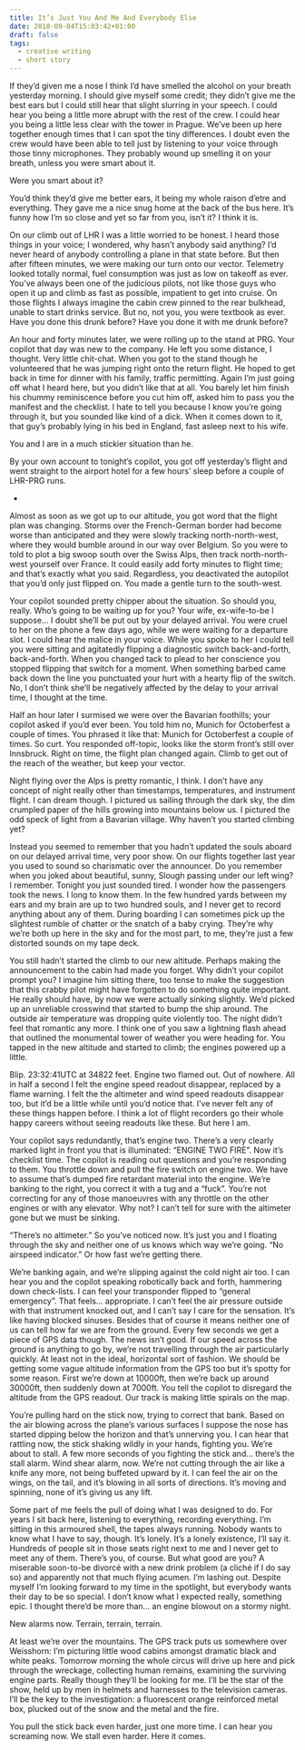 ```yaml
---
title: It’s Just You And Me And Everybody Else
date: 2018-09-04T15:03:42+01:00
draft: false
tags:
  - creative writing
  - short story
---
```


If they’d given me a nose I think I’d have smelled the alcohol on your breath yesterday morning. I should give myself some credit; they didn’t give me the best ears but I could still hear that slight slurring in your speech. I could hear you being a little more abrupt with the rest of the crew. I could hear you being a little less clear with the tower in Prague. We’ve been up here together enough times that I can spot the tiny differences. I doubt even the crew would have been able to tell just by listening to your voice through those tinny microphones. They probably wound up smelling it on your breath, unless you were smart about it.

Were you smart about it?

You’d think they’d give me better ears, it being my whole raison d’etre and everything. They gave me a nice snug home at the back of the bus here. It’s funny how I’m so close and yet so far from you, isn’t it? I think it is.

On our climb out of LHR I was a little worried to be honest. I heard those things in your voice; I wondered, why hasn’t anybody said anything? I’d never heard of anybody controlling a plane in that state before. But then after fifteen minutes, we were making our turn onto our vector. Telemetry looked totally normal, fuel consumption was just as low on takeoff as ever. You’ve always been one of the judicious pilots, not like those guys who open it up and climb as fast as possible, impatient to get into cruise. On those flights I always imagine the cabin crew pinned to the rear bulkhead, unable to start drinks service. But no, not you, you were textbook as ever. Have you done this drunk before? Have you done it with me drunk before?

An hour and forty minutes later, we were rolling up to the stand at PRG. Your copilot that day was new to the company. He left you some distance, I thought. Very little chit-chat. When you got to the stand though he volunteered that he was jumping right onto the return flight. He hoped to get back in time for dinner with his family, traffic permitting. Again I’m just going off what I heard here, but you didn’t like that at all. You barely let him finish his chummy reminiscence before you cut him off, asked him to pass you the manifest and the checklist. I hate to tell you because I know you’re going through it, but you sounded like kind of a dick. When it comes down to it, that guy’s probably lying in his bed in England, fast asleep next to his wife.

You and I are in a much stickier situation than he.

By your own account to tonight’s copilot, you got off yesterday’s flight and went straight to the airport hotel for a few hours’ sleep before a couple of LHR-PRG runs.

*

Almost as soon as we got up to our altitude, you got word that the flight plan was changing. Storms over the French-German border had become worse than anticipated and they were slowly tracking north-north-west, where they would bumble around in our way over Belgium. So you were to told to plot a big swoop south over the Swiss Alps, then track north-north-west yourself over France. It could easily add forty minutes to flight time; and that’s exactly what you said. Regardless, you deactivated the autopilot that you’d only just flipped on. You made a gentle turn to the south-west.

Your copilot sounded pretty chipper about the situation. So should you, really. Who’s going to be waiting up for you? Your wife, ex-wife-to-be I suppose… I doubt she’ll be put out by your delayed arrival. You were cruel to her on the phone a few days ago, while we were waiting for a departure slot. I could hear the malice in your voice. While you spoke to her I could tell you were sitting and agitatedly flipping a diagnostic switch back-and-forth, back-and-forth. When you changed tack to plead to her conscience you stopped flipping that switch for a moment. When something barbed came back down the line you punctuated your hurt with a hearty flip of the switch. No, I don’t think she’ll be negatively affected by the delay to your arrival time, I thought at the time.

Half an hour later I surmised we were over the Bavarian foothills; your copilot asked if you’d ever been. You told him no, Munich for Octoberfest a couple of times. You phrased it like that: Munich for Octoberfest a couple of times. So curt. You responded off-topic, looks like the storm front’s still over Innsbruck. Right on time, the flight plan changed again. Climb to get out of the reach of the weather, but keep your vector.

Night flying over the Alps is pretty romantic, I think. I don’t have any concept of night really other than timestamps, temperatures, and instrument flight. I can dream though. I pictured us sailing through the dark sky, the dim crumpled paper of the hills growing into mountains below us. I pictured the odd speck of light from a Bavarian village. Why haven’t you started climbing yet?

Instead you seemed to remember that you hadn’t updated the souls aboard on our delayed arrival time, very poor show. On  our flights together last year you used to sound so charismatic over the announcer. Do you remember when you joked about beautiful, sunny, Slough passing under our left wing? I remember. Tonight you just sounded tired. I wonder how the passengers took the news. I long to know them. In the few hundred yards between my ears and my brain are up to two hundred souls, and I never get to record anything about any of them. During boarding I can sometimes pick up the slightest rumble of chatter or the snatch of a baby crying. They’re why we’re both up here in the sky and for the most part, to me, they’re just a few distorted sounds  on my tape deck.

You still hadn’t started the climb to our new altitude. Perhaps making the announcement to the cabin had made you forget. Why didn’t your copilot prompt you? I imagine him sitting there, too tense to make the suggestion that this crabby pilot might have forgotten to do something quite important. He really should have, by now we were actually sinking slightly. We’d picked up an unreliable crosswind that started to bump the ship around. The outside air temperature was dropping quite violently too. The night didn’t feel that romantic any more. I think one of you saw a lightning flash ahead that outlined the monumental tower of weather you were heading for. You tapped in the new altitude and started to climb; the engines powered up a little.

Blip. 23:32:41UTC at 34822 feet. Engine two flamed out. Out of nowhere. All in half a second I felt the engine speed readout disappear, replaced by a flame warning. I felt the the altimeter and wind speed readouts disappear too, but it’d be a little while until you’d notice that. I’ve never felt any of these things happen before. I think a lot of flight recorders go their whole happy careers without seeing readouts like these. But here I am.

Your copilot says redundantly, that’s engine two. There’s a very clearly marked light in front you that is illuminated: “ENGINE TWO FIRE”. Now it’s checklist time. The copilot is reading out questions and you’re responding to them. You throttle down and pull the fire switch on engine two. We have to assume that’s dumped fire retardant material into the engine. We’re banking to the right, you correct it with a tug and a “fuck”. You’re not correcting for any of those manoeuvres with any throttle on the other engines or with any elevator. Why not? I can’t tell for sure with the altimeter gone but we must be sinking.

“There’s no altimeter.” So you’ve noticed now. It’s just you and I floating through the sky and neither one of us knows which way we’re going. “No airspeed indicator.” Or how fast we’re getting there.

We’re banking again, and we’re slipping against the cold night air too. I can hear you and the copilot speaking robotically back and forth, hammering down check-lists. I can feel your transponder flipped to “general emergency”. That feels… appropriate. I can’t feel the air pressure outside with that instrument knocked out, and I can’t say I care for the sensation. It’s like having blocked sinuses. Besides that of course it means neither one of us can tell how far we are from the ground. Every few seconds we get a piece of GPS data though. The news isn’t good. If our speed across the ground is anything to go by, we’re not travelling through the air particularly quickly. At least not in the ideal, horizontal sort of fashion. We should be getting some vague altitude information from the GPS too but it’s spotty for some reason. First we’re down at 10000ft, then we’re back up around 30000ft, then suddenly down at 7000ft. You tell the copilot to disregard the altitude from the GPS readout. Our track is making little spirals on the map.

You’re pulling hard on the stick now, trying to correct that bank. Based on the air blowing across the plane’s various surfaces I suppose the nose has started dipping below the horizon and that’s unnerving you. I can hear that rattling now, the stick shaking wildly in your hands, fighting you. We’re about to stall. A few more seconds of you fighting the stick and… there’s the stall alarm. Wind shear alarm, now. We’re not cutting through the air like a knife any more, not being buffeted upward by it. I can feel the air on the wings, on the tail, and it’s blowing in all sorts of directions. It’s moving and spinning, none of it’s giving us any lift.

Some part of me feels the pull of doing what I was designed to do. For years I sit back here, listening to everything, recording everything. I’m sitting in this armoured shell, the tapes always running. Nobody wants to know what I have to say, though. It’s lonely. It’s a lonely existence, I’ll say it. Hundreds of people sit in those seats right next to me and I never get to meet any of them. There’s you, of course. But what good are you? A miserable soon-to-be divorcé with a new drink problem (a cliché if I do say so) and apparently not that much flying acumen. I’m lashing out. Despite myself I’m looking forward to my time in the spotlight, but everybody wants their day to be so special. I don’t know what I expected really, something epic. I thought there’d be more than… an engine blowout on a stormy night.

New alarms now. Terrain, terrain, terrain.

At least we’re over the mountains. The GPS track puts us somewhere over Weisshorn: I’m picturing little wood cabins amongst dramatic black and white peaks. Tomorrow morning the whole circus will drive up here and pick through the wreckage, collecting human remains, examining the surviving engine parts. Really though they’ll be looking for me. I’ll be the star of the show, held up by men in helmets and harnesses to the television cameras. I’ll be the key to the investigation: a fluorescent orange reinforced metal box, plucked out of the snow and the metal and the fire.

You pull the stick back even harder, just one more time. I can hear you screaming now. We stall even harder. Here it comes.
